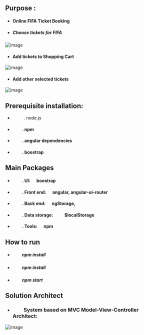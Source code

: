 ## Purpose :     
* ####  Online FIFA Ticket Booking

* #####  Choose tickets for FIFA
![image](https://github.com/githubmave/e-FIFA-Booking/assets/8073738/f20801d6-6c44-4ded-8437-7bf6129aa93b)


* #### Add tickets to Shopping Cart
![image](https://github.com/githubmave/e-FIFA-Booking/assets/8073738/c975ca4b-2828-48c5-9641-cd7477594d6e)

* #### Add other selected tickets
![image](https://github.com/githubmave/e-FIFA-Booking/assets/8073738/f71176cc-1bfd-4533-b490-67a06fba4cbf)





	
## Prerequisite installation:
*  &nbsp;&nbsp;&nbsp;&nbsp;&nbsp;&nbsp;&nbsp;&nbsp; . node.js                          
* #### &nbsp;&nbsp;&nbsp;&nbsp;&nbsp;&nbsp;&nbsp;&nbsp; . npm
* #### &nbsp;&nbsp;&nbsp;&nbsp;&nbsp;&nbsp;&nbsp;&nbsp; . angular dependencies            
* #### &nbsp;&nbsp;&nbsp;&nbsp;&nbsp;&nbsp;&nbsp;&nbsp; . boostrap  




##  Main Packages
* #### &nbsp;&nbsp;&nbsp;&nbsp;&nbsp;&nbsp;&nbsp;&nbsp; . UI:      &nbsp;&nbsp;&nbsp;&nbsp;   boostrap
* #### &nbsp;&nbsp;&nbsp;&nbsp;&nbsp;&nbsp;&nbsp;&nbsp; . Front end: &nbsp;&nbsp;&nbsp;&nbsp;     angular,  angular-ui-router
* #### &nbsp;&nbsp;&nbsp;&nbsp;&nbsp;&nbsp;&nbsp;&nbsp; . Back end: &nbsp;&nbsp;&nbsp;&nbsp;      ngStorage, 
* #### &nbsp;&nbsp;&nbsp;&nbsp;&nbsp;&nbsp;&nbsp;&nbsp; . Data storage:  &nbsp;&nbsp;&nbsp;&nbsp;  &nbsp;&nbsp;&nbsp;&nbsp;   $localStorage
* #### &nbsp;&nbsp;&nbsp;&nbsp;&nbsp;&nbsp;&nbsp;&nbsp; . Tools: &nbsp;&nbsp;&nbsp;&nbsp;   npm 

## How to run
* ##### &nbsp;&nbsp;&nbsp;&nbsp;&nbsp;&nbsp;&nbsp;&nbsp; npm install
* ##### &nbsp;&nbsp;&nbsp;&nbsp;&nbsp;&nbsp;&nbsp;&nbsp; npm install
* ##### &nbsp;&nbsp;&nbsp;&nbsp;&nbsp;&nbsp;&nbsp;&nbsp; npm start







## Solution Architect
* ### &nbsp;&nbsp;&nbsp;&nbsp;&nbsp;&nbsp;&nbsp;&nbsp;  System based on MVC Model-View-Controller Architect: 


![image](https://github.com/githubmave/e-FIFA-Booking/assets/8073738/02bb17d1-6760-44b5-bbd5-25406b2d3c78)








































